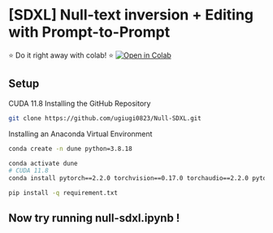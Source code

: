 # [SDXL] Null-text inversion + Editing with Prompt-to-Prompt

⭐️ Do it right away with colab! ⭐️
<a href="https://colab.research.google.com/drive/1OQin2J0HZPdhWiGeW_DKS4cE77otrxZz?usp=sharing">
  <img src="https://colab.research.google.com/assets/colab-badge.svg"
      alt="Open in Colab"
  />
</a>



## Setup
CUDA 11.8
Installing the GitHub Repository
```bash
git clone https://github.com/ugiugi0823/Null-SDXL.git
```

Installing an Anaconda Virtual Environment
```bash
conda create -n dune python=3.8.18
```
```bash
conda activate dune
# CUDA 11.8
conda install pytorch==2.2.0 torchvision==0.17.0 torchaudio==2.2.0 pytorch-cuda=11.8 -c pytorch -c nvidia

```

```bash
pip install -q requirement.txt
```

## Now try running null-sdxl.ipynb  !


